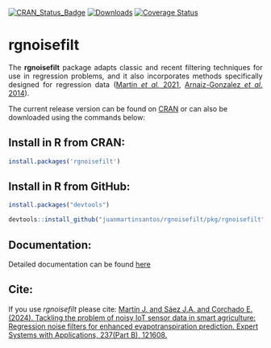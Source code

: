 [![CRAN_Status_Badge](https://www.r-pkg.org/badges/version/rgnoisefilt)](http://cran.r-project.org/web/packages/rgnoisefilt)  [![Downloads](https://cranlogs.r-pkg.org/badges/rgnoisefilt)](https://cran.r-project.org/package=rgnoisefilt) [![Coverage Status](https://img.shields.io/badge/Coverage%20Status-93.23-orange)](http://cran.r-project.org/web/packages/rgnoisefilt)
 <!-- to hide-->
# rgnoisefilt
<p style="text-align:justify;"> The <strong>rgnoisefilt</strong> package adapts classic and recent filtering techniques for use in regression problems, and it also incorporates methods specifically designed for regression data (<a href="https://ieeexplore.ieee.org/document/9585469">Martin <i>et al.</i> 2021</a>, <a href="https://www.sciencedirect.com/science/article/pii/S095741741600049X">Arnaiz-Gonzalez <i>et al.</i> 2014</a>). </p>

The current release version can be found on [CRAN](https://cran.r-project.org/web/packages/rgnoisefilt/index.html) or can also be downloaded using the commands below:

## Install in R from CRAN:
```r
install.packages('rgnoisefilt')
```

## Install in R from GitHub:
```r
install.packages("devtools")

devtools::install_github("juanmartinsantos/rgnoisefilt/pkg/rgnoisefilt")
```

## Documentation:
Detailed documentation can be found [here](https://cran.r-project.org/web/packages/rgnoisefilt/vignettes/rgnoisefilt.html)

## Cite:
If you use <i>rgnoisefilt</i> please cite: 
[Martín J. and Sáez J.A. and Corchado E. (2024). Tackling the problem of noisy IoT sensor data in smart agriculture: Regression noise filters for enhanced evapotranspiration prediction. Expert Systems with Applications, 237(Part B), 121608.](https://doi.org/10.1016/j.eswa.2023.121608)